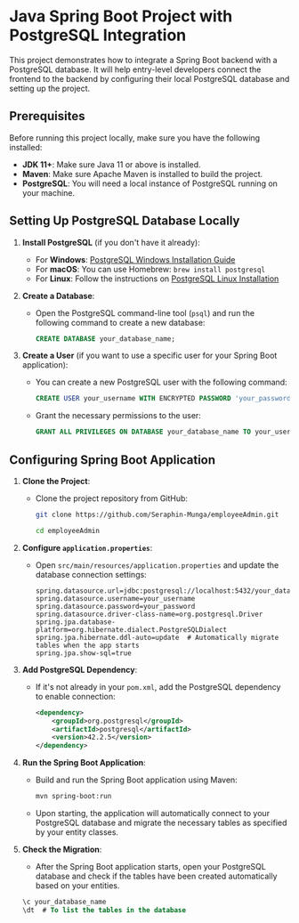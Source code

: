 # Java Spring Boot Project with PostgreSQL Integration

This project demonstrates how to integrate a Spring Boot backend with a PostgreSQL database. It will help entry-level developers connect the frontend to the backend by configuring their local PostgreSQL database and setting up the project.

## Prerequisites

Before running this project locally, make sure you have the following installed:

- **JDK 11+**: Make sure Java 11 or above is installed.
- **Maven**: Make sure Apache Maven is installed to build the project.
- **PostgreSQL**: You will need a local instance of PostgreSQL running on your machine.

## Setting Up PostgreSQL Database Locally

1. **Install PostgreSQL** (if you don't have it already):
   - For **Windows**: [PostgreSQL Windows Installation Guide](https://www.postgresql.org/download/windows/)
   - For **macOS**: You can use Homebrew: `brew install postgresql`
   - For **Linux**: Follow the instructions on [PostgreSQL Linux Installation](https://www.postgresql.org/download/linux/)

2. **Create a Database**:
   - Open the PostgreSQL command-line tool (`psql`) and run the following command to create a new database:
     ```sql
     CREATE DATABASE your_database_name;
     ```

3. **Create a User** (if you want to use a specific user for your Spring Boot application):
   - You can create a new PostgreSQL user with the following command:
     ```sql
     CREATE USER your_username WITH ENCRYPTED PASSWORD 'your_password';
     ```
   - Grant the necessary permissions to the user:
     ```sql
     GRANT ALL PRIVILEGES ON DATABASE your_database_name TO your_username;
     ```

## Configuring Spring Boot Application

1. **Clone the Project**:
   - Clone the project repository from GitHub:
     ```bash
     git clone https://github.com/Seraphin-Munga/employeeAdmin.git
     
     cd employeeAdmin
     ```

2. **Configure `application.properties`**:
   - Open `src/main/resources/application.properties` and update the database connection settings:
     ```properties
     spring.datasource.url=jdbc:postgresql://localhost:5432/your_database_name
     spring.datasource.username=your_username
     spring.datasource.password=your_password
     spring.datasource.driver-class-name=org.postgresql.Driver
     spring.jpa.database-platform=org.hibernate.dialect.PostgreSQLDialect
     spring.jpa.hibernate.ddl-auto=update  # Automatically migrate tables when the app starts
     spring.jpa.show-sql=true
     ```

3. **Add PostgreSQL Dependency**:
   - If it's not already in your `pom.xml`, add the PostgreSQL dependency to enable connection:
     ```xml
     <dependency>
         <groupId>org.postgresql</groupId>
         <artifactId>postgresql</artifactId>
         <version>42.2.5</version>
     </dependency>
     ```

4. **Run the Spring Boot Application**:
   - Build and run the Spring Boot application using Maven:
     ```bash
     mvn spring-boot:run
     ```

   - Upon starting, the application will automatically connect to your PostgreSQL database and migrate the necessary tables as specified by your entity classes.

5. **Check the Migration**:
   - After the Spring Boot application starts, open your PostgreSQL database and check if the tables have been created automatically based on your entities.

   ```sql
   \c your_database_name
   \dt  # To list the tables in the database
